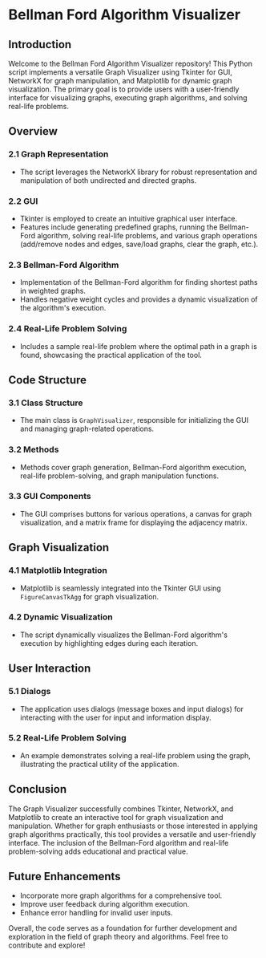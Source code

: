 # Bellman Ford Algorithm Visualizer

## Introduction
Welcome to the Bellman Ford Algorithm Visualizer repository! This Python script implements a versatile Graph Visualizer using Tkinter for GUI, NetworkX for graph manipulation, and Matplotlib for dynamic graph visualization. The primary goal is to provide users with a user-friendly interface for visualizing graphs, executing graph algorithms, and solving real-life problems.

## Overview

### 2.1 Graph Representation
- The script leverages the NetworkX library for robust representation and manipulation of both undirected and directed graphs.

### 2.2 GUI
- Tkinter is employed to create an intuitive graphical user interface.
- Features include generating predefined graphs, running the Bellman-Ford algorithm, solving real-life problems, and various graph operations (add/remove nodes and edges, save/load graphs, clear the graph, etc.).

### 2.3 Bellman-Ford Algorithm
- Implementation of the Bellman-Ford algorithm for finding shortest paths in weighted graphs.
- Handles negative weight cycles and provides a dynamic visualization of the algorithm's execution.

### 2.4 Real-Life Problem Solving
- Includes a sample real-life problem where the optimal path in a graph is found, showcasing the practical application of the tool.

## Code Structure

### 3.1 Class Structure
- The main class is `GraphVisualizer`, responsible for initializing the GUI and managing graph-related operations.

### 3.2 Methods
- Methods cover graph generation, Bellman-Ford algorithm execution, real-life problem-solving, and graph manipulation functions.

### 3.3 GUI Components
- The GUI comprises buttons for various operations, a canvas for graph visualization, and a matrix frame for displaying the adjacency matrix.

## Graph Visualization

### 4.1 Matplotlib Integration
- Matplotlib is seamlessly integrated into the Tkinter GUI using `FigureCanvasTkAgg` for graph visualization.

### 4.2 Dynamic Visualization
- The script dynamically visualizes the Bellman-Ford algorithm's execution by highlighting edges during each iteration.

## User Interaction

### 5.1 Dialogs
- The application uses dialogs (message boxes and input dialogs) for interacting with the user for input and information display.

### 5.2 Real-Life Problem Solving
- An example demonstrates solving a real-life problem using the graph, illustrating the practical utility of the application.

## Conclusion

The Graph Visualizer successfully combines Tkinter, NetworkX, and Matplotlib to create an interactive tool for graph visualization and manipulation. Whether for graph enthusiasts or those interested in applying graph algorithms practically, this tool provides a versatile and user-friendly interface. The inclusion of the Bellman-Ford algorithm and real-life problem-solving adds educational and practical value.

## Future Enhancements

- Incorporate more graph algorithms for a comprehensive tool.
- Improve user feedback during algorithm execution.
- Enhance error handling for invalid user inputs.

Overall, the code serves as a foundation for further development and exploration in the field of graph theory and algorithms. Feel free to contribute and explore!
